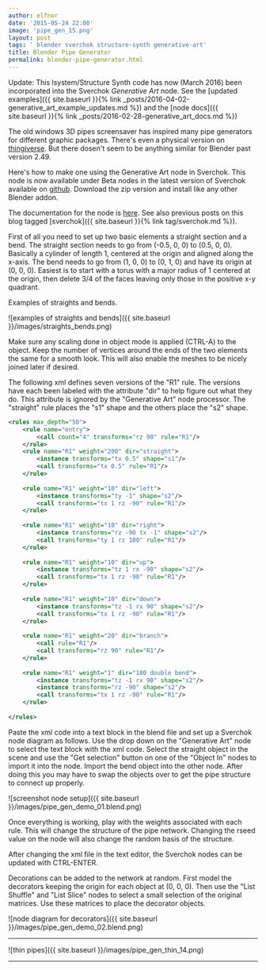 ```yaml
---
author: elfnor
date: '2015-05-24 22:00'
image: 'pipe_gen_15.png'
layout: post
tags: ' blender sverchok structure-synth generative-art'
title: Blender Pipe Generator
permalink: blender-pipe-generator.html
---
```


Update: This lsystem/Structure Synth code has now (March 2016) been incorporated into the Sverchok *Generative Art* node. See the [updated examples]({{ site.baseurl }}{% link _posts/2016-04-02-generative_art_example_updates.md %}) and the [node docs]({{ site.baseurl }}{% link _posts/2016-02-28-generative_art_docs.md %})

The old windows 3D pipes screensaver has inspired many pipe generators for different graphic packages. There\'s even a physical version on [thingiverse](http://www.thingiverse.com/thing:25311). But there dosen\'t seem to be anything similar for Blender past version 2.49.

Here\'s how to make one using the Generative Art node in Sverchok. This node is now available under Beta nodes in the latest version of Sverchok available on [github](https://github.com/nortikin/sverchok). Download the zip version and install like any other Blender addon.

The documentation for the node is [here](https://github.com/nortikin/sverchok/blob/master/docs/nodes/generator/generative_art.rst). See also previous posts on this blog tagged [sverchok]({{ site.baseurl }}{% link tag/sverchok.md %}).

First of all you need to set up two basic elements a straight section and a bend. The straight section needs to go from (-0.5, 0, 0) to (0.5, 0, 0). Basically a cylinder of length 1, centered at the origin and aligned along the x-axis. The bend needs to go from (1, 0, 0) to (0, 1, 0) and have its origin at (0, 0, 0). Easiest is to start with a torus with a major radius of 1 centered at the origin, then delete 3/4 of the faces leaving only those in the positive x-y quadrant.

Examples of straights and bends.

![examples of straights and bends]({{ site.baseurl }}/images/straights_bends.png)

Make sure any scaling done in object mode is applied (CTRL-A) to the object. Keep the number of vertices around the ends of the two elements the same for a smooth look. This will also enable the meshes to be nicely joined later if desired.

The following xml defines seven versions of the \"R1\" rule. The versions have each been labeled with the attribute \"dir\" to help figure out what they do. This attribute is ignored by the \"Generative Art\" node processor. The \"straight\" rule places the \"s1\" shape and the others place the \"s2\" shape.

```xml
<rules max_depth="50">
    <rule name="entry">
        <call count="4" transforms="rz 90" rule="R1"/>
    </rule>
    <rule name="R1" weight="200" dir="straight">
        <instance transforms="tx 0.5" shape="s1"/>
        <call transforms="tx 0.5" rule="R1"/>
    </rule>
    
    <rule name="R1" weight="10" dir="left">
        <instance transforms="ty -1" shape="s2"/>
        <call transforms="tx 1 rz -90" rule="R1"/>
    </rule>
    
    <rule name="R1" weight="10" dir="right">
        <instance transforms="rz -90 tx -1" shape="s2"/>
        <call transforms="ty 1 rz 180" rule="R1"/>
    </rule>
    
    <rule name="R1" weight="10" dir="up">
        <instance transforms="tz 1 rx -90" shape="s2"/>
        <call transforms="tx 1 rz -90" rule="R1"/>
    </rule>
    
    <rule name="R1" weight="10" dir="down">
        <instance transforms="tz -1 rx 90" shape="s2"/>
        <call transforms="tx 1 rz -90" rule="R1"/>
    </rule>
    
    <rule name="R1" weight="20" dir="branch">
        <call rule="R1"/>
        <call transforms="rz 90" rule="R1"/>
    </rule>
    
    <rule name="R1" weight="1" dir="180 double bend">
        <instance transforms="tz -1 rx 90" shape="s2"/>
        <instance transforms="rz -90" shape="s2"/>
        <call transforms="tx 1 rz -90" rule="R1"/>
    </rule>
    
</rules>
```

Paste the xml code into a text block in the blend file and set up a Sverchok node diagram as follows. Use the drop down on the \"Generative Art\" node to select the text block with the xml code. Select the straight object in the scene and use the \"Get selection\" button on one of the \"Object In\" nodes to import it into the node. Import the bend object into the other node. After doing this you may have to swap the objects over to get the pipe structure to connect up properly.

![screenshot node setup]({{ site.baseurl }}/images/pipe_gen_demo_01.blend.png)

Once everything is working, play with the weights associated with each rule. This will change the structure of the pipe network. Changing the rseed value on the node will also change the random basis of the structure.

After changing the xml file in the text editor, the Sverchok nodes can be updated with CTRL-ENTER.

Decorations can be added to the network at random. First model the decorators keeping the origin for each object at (0, 0, 0). Then use the \"List Shuffle\" and \"List Slice\" nodes to select a small selection of the original matrices. Use these matrices to place the decorator objects.

![node diagram for decorators]({{ site.baseurl }}/images/pipe_gen_demo_02.blend.png)

------------------------------------------------------------------------

![thin pipes]({{ site.baseurl }}/images/pipe_gen_thin_14.png)

------------------------------------------------------------------------
